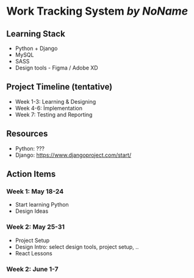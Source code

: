 # Work Tracking System _by NoName_  

## Learning Stack
  
- Python + Django
- MySQL
- SASS
- Design tools - Figma / Adobe XD

## Project Timeline (tentative)
- Week 1-3: Learning & Designing  
- Week 4-6: İmplementation  
- Week 7: Testing and Reporting  
  
## Resources  
- Python: ???
- Django: https://www.djangoproject.com/start/

## Action Items  
  
### Week 1: May 18-24  
- Start learning Python
- Design Ideas
  
### Week 2: May 25-31  
- Project Setup
- Design Intro: select design tools, project setup, ..
- React Lessons  
  
### Week 2: June 1-7    
